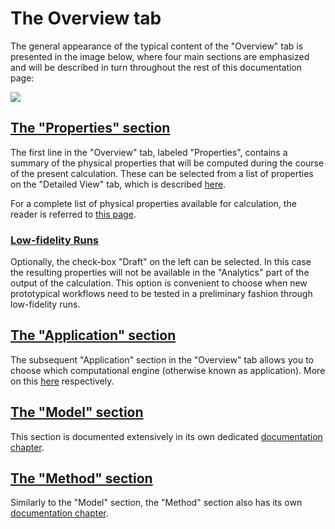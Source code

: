# The Overview tab

The general appearance of the typical content of the "Overview" tab is presented in the image below, where four main sections are emphasized and will be described in turn throughout the rest of this documentation page:

<img src="/images/overview-tab.png"/>

## [The "Properties" section](../../properties/overview.md)

The first line in the "Overview" tab, labeled "Properties", contains a summary of the physical properties that will be computed during the course of the present calculation. These can be selected from a list of properties on the "Detailed View" tab, which is described [here](detailed-view.md). 

For a complete list of physical properties available for calculation, the reader is referred to [this page](../../properties/overview.md).

### [Low-fidelity Runs]()

Optionally, the check-box "Draft" on the left can be selected. In this case the resulting properties will not be available in the "Analytics" part of the output of the calculation. This option is convenient to choose when new prototypical workflows need to be tested in a preliminary fashion through low-fidelity runs.

## [The "Application" section](../../software/overview.md)

The subsequent "Application" section in the "Overview" tab allows you to choose which computational engine (otherwise known as application). More on this [here](../../software/overview.md) respectively.

## [The "Model" section](../../models/overview.md)

This section is documented extensively in its own dedicated [documentation chapter](../../models/overview.md). 

## [The "Method" section](../../methods/overview.md)

Similarly to the "Model" section, the "Method" section also has its own [documentation chapter](../../methods/overview.md). 

